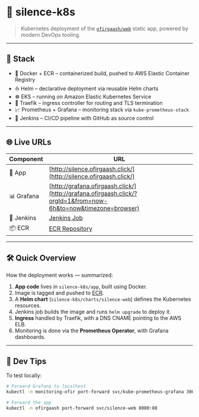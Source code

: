 # 🚀 silence-k8s

> Kubernetes deployment of the [`ofirgaash/web`](https://github.com/ofirgaash1/silence-k8s/tree/main/app) static app, powered by modern DevOps tooling.

---

## 🔧 Stack

- 🐳 Docker + ECR – containerized build, pushed to AWS Elastic Container Registry  
- ⛵ Helm – declarative deployment via reusable Helm charts  
- ☸️ EKS – running on Amazon Elastic Kubernetes Service  
- 🚦 Traefik – ingress controller for routing and TLS termination  
- 📈 Prometheus + Grafana – monitoring stack via `kube-prometheus-stack`  
- 🤖 Jenkins – CI/CD pipeline with GitHub as source control

---

## 🌐 Live URLs

| Component  | URL |
|------------|-----|
| 🧩 App     | [http://silence.ofirgaash.click/](http://silence.ofirgaash.click/) |
| 📊 Grafana | [http://grafana.ofirgaash.click/](http://grafana.ofirgaash.click/?orgId=1&from=now-6h&to=now&timezone=browser) |
| 🔁 Jenkins | [Jenkins Job](http://vpn.aws.cts.care/job/ofir-EKS-deployment/) |
| 📦 ECR     | [ECR Repository](https://il-central-1.console.aws.amazon.com/ecr/repositories/private/314525640319/ofirgaash/web?region=il-central-1) |

---

## 🛠️ Quick Overview

How the deployment works — summarized:

1. **App code** lives in `silence-k8s/app`, built using Docker.
2. Image is tagged and pushed to [ECR](https://il-central-1.console.aws.amazon.com/ecr).
3. A **Helm chart** (`silence-k8s/charts/silence-web`) defines the Kubernetes resources.
4. Jenkins job builds the image and runs `helm upgrade` to deploy it.
5. **Ingress** handled by Traefik, with a DNS CNAME pointing to the AWS ELB.
6. Monitoring is done via the **Prometheus Operator**, with Grafana dashboards.

---

## 🧪 Dev Tips

To test locally:

```bash
# Forward Grafana to localhost
kubectl -n monitoring-ofir port-forward svc/kube-prometheus-grafana 3000:80

# Forward the app
kubectl -n ofirgaash port-forward svc/silence-web 8080:80

